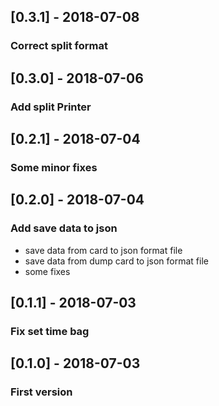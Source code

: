 ## [0.3.1] - 2018-07-08
### Correct split format

## [0.3.0] - 2018-07-06
### Add split Printer

## [0.2.1] - 2018-07-04
### Some minor fixes

## [0.2.0] - 2018-07-04
### Add save data to json
- save data from card to json format file
- save data from dump card to json format file
- some fixes

## [0.1.1] - 2018-07-03
### Fix set time bag

## [0.1.0] - 2018-07-03
### First version